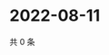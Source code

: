 # 2022-08-11

共 0 条

<!-- BEGIN WEIBO -->
<!-- 最后更新时间 Thu Aug 11 2022 21:38:25 GMT+0800 (China Standard Time) -->

<!-- END WEIBO -->
